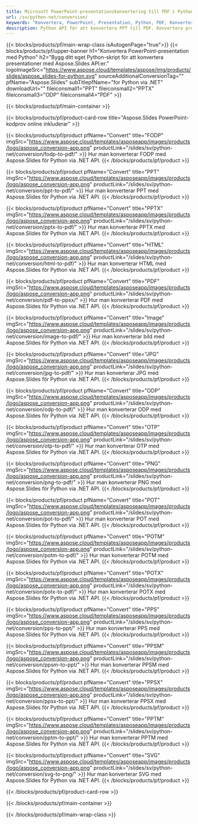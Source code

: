 ```yaml
---
title: Microsoft PowerPoint-presentationskonvertering till PDF i Python
url: /sv/python-net/conversion/
keywords: "Konvertera, PowerPoint, Presentation, Python, PDF, Konvertera till PDF, PPT till PDF"
description: Python API för att konvertera PPT till PDF. Konvertera presentationer till JPG, PNG och andra format i Python.
---
```



{{< blocks/products/pf/main-wrap-class isAutogenPage="true">}}
{{< blocks/products/pf/upper-banner h1="Konvertera PowerPoint-presentation med Python" h2="Bygg ditt eget Python-skript för att konvertera presentationer med Aspose.Slides API:er." logoImageSrc="https://www.aspose.cloud/templates/aspose/img/products/slides/aspose_slides-for-python.svg" sourceAdditionalConversionTag="" pfName="Aspose.Slides" subTitlepfName="for Python via .NET" downloadUrl="" fileiconsmall1="PPT" fileiconsmall2="PPTX" fileiconsmall3="ODP" fileiconsmall4="PDF" >}}

{{< blocks/products/pf/main-container >}}

{{< blocks/products/pf/product-card-row title="Aspose.Slides PowerPoint-kodprov online inkluderar" >}}

{{< blocks/products/pf/product pfName="Convert" title="FODP" imgSrc="https://www.aspose.cloud/templates/asposeapp/images/products/logo/aspose_conversion-app.png" productLink="/slides/sv/python-net/conversion/fodp-to-pdf/" >}}
Hur man konverterar FODP med Aspose.Slides för Python via .NET API.
{{< /blocks/products/pf/product >}}

{{< blocks/products/pf/product pfName="Convert" title="PPT" imgSrc="https://www.aspose.cloud/templates/asposeapp/images/products/logo/aspose_conversion-app.png" productLink="/slides/sv/python-net/conversion/ppt-to-pdf/" >}}
Hur man konverterar PPT med Aspose.Slides för Python via .NET API.
{{< /blocks/products/pf/product >}}

{{< blocks/products/pf/product pfName="Convert" title="PPTX" imgSrc="https://www.aspose.cloud/templates/asposeapp/images/products/logo/aspose_conversion-app.png" productLink="/slides/sv/python-net/conversion/pptx-to-pdf/" >}}
Hur man konverterar PPTX med Aspose.Slides för Python via .NET API.
{{< /blocks/products/pf/product >}}

{{< blocks/products/pf/product pfName="Convert" title="HTML" imgSrc="https://www.aspose.cloud/templates/asposeapp/images/products/logo/aspose_conversion-app.png" productLink="/slides/sv/python-net/conversion/html-to-pdf/" >}}
Hur man konverterar HTML med Aspose.Slides för Python via .NET API.
{{< /blocks/products/pf/product >}}

{{< blocks/products/pf/product pfName="Convert" title="PDF" imgSrc="https://www.aspose.cloud/templates/asposeapp/images/products/logo/aspose_conversion-app.png" productLink="/slides/sv/python-net/conversion/pdf-to-ppsx/" >}}
Hur man konverterar PDF med Aspose.Slides för Python via .NET API.
{{< /blocks/products/pf/product >}}

{{< blocks/products/pf/product pfName="Convert" title="Image" imgSrc="https://www.aspose.cloud/templates/asposeapp/images/products/logo/aspose_conversion-app.png" productLink="/slides/sv/python-net/conversion/image-to-pdf/" >}}
Hur man konverterar bild med Aspose.Slides för Python via .NET API.
{{< /blocks/products/pf/product >}}

{{< blocks/products/pf/product pfName="Convert" title="JPG" imgSrc="https://www.aspose.cloud/templates/asposeapp/images/products/logo/aspose_conversion-app.png" productLink="/slides/sv/python-net/conversion/jpg-to-pdf/" >}}
Hur man konverterar JPG med Aspose.Slides för Python via .NET API.
{{< /blocks/products/pf/product >}}

{{< blocks/products/pf/product pfName="Convert" title="ODP" imgSrc="https://www.aspose.cloud/templates/asposeapp/images/products/logo/aspose_conversion-app.png" productLink="/slides/sv/python-net/conversion/odp-to-pdf/" >}}
Hur man konverterar ODP med Aspose.Slides för Python via .NET API.
{{< /blocks/products/pf/product >}}

{{< blocks/products/pf/product pfName="Convert" title="OTP" imgSrc="https://www.aspose.cloud/templates/asposeapp/images/products/logo/aspose_conversion-app.png" productLink="/slides/sv/python-net/conversion/otp-to-pdf/" >}}
Hur man konverterar OTP med Aspose.Slides för Python via .NET API.
{{< /blocks/products/pf/product >}}

{{< blocks/products/pf/product pfName="Convert" title="PNG" imgSrc="https://www.aspose.cloud/templates/asposeapp/images/products/logo/aspose_conversion-app.png" productLink="/slides/sv/python-net/conversion/png-to-pdf/" >}}
Hur man konverterar PNG med Aspose.Slides för Python via .NET API.
{{< /blocks/products/pf/product >}}

{{< blocks/products/pf/product pfName="Convert" title="POT" imgSrc="https://www.aspose.cloud/templates/asposeapp/images/products/logo/aspose_conversion-app.png" productLink="/slides/sv/python-net/conversion/pot-to-pdf/" >}}
Hur man konverterar POT med Aspose.Slides för Python via .NET API.
{{< /blocks/products/pf/product >}}

{{< blocks/products/pf/product pfName="Convert" title="POTM" imgSrc="https://www.aspose.cloud/templates/asposeapp/images/products/logo/aspose_conversion-app.png" productLink="/slides/sv/python-net/conversion/potm-to-pdf/" >}}
Hur man konverterar POTM med Aspose.Slides för Python via .NET API.
{{< /blocks/products/pf/product >}}

{{< blocks/products/pf/product pfName="Convert" title="POTX" imgSrc="https://www.aspose.cloud/templates/asposeapp/images/products/logo/aspose_conversion-app.png" productLink="/slides/sv/python-net/conversion/potx-to-pdf/" >}}
Hur man konverterar POTX med Aspose.Slides för Python via .NET API.
{{< /blocks/products/pf/product >}}

{{< blocks/products/pf/product pfName="Convert" title="PPS" imgSrc="https://www.aspose.cloud/templates/asposeapp/images/products/logo/aspose_conversion-app.png" productLink="/slides/sv/python-net/conversion/pps-to-ppt/" >}}
Hur man konverterar PPS med Aspose.Slides för Python via .NET API.
{{< /blocks/products/pf/product >}}

{{< blocks/products/pf/product pfName="Convert" title="PPSM" imgSrc="https://www.aspose.cloud/templates/asposeapp/images/products/logo/aspose_conversion-app.png" productLink="/slides/sv/python-net/conversion/ppsm-to-ppt/" >}}
Hur man konverterar PPSM med Aspose.Slides för Python via .NET API.
{{< /blocks/products/pf/product >}}

{{< blocks/products/pf/product pfName="Convert" title="PPSX" imgSrc="https://www.aspose.cloud/templates/asposeapp/images/products/logo/aspose_conversion-app.png" productLink="/slides/sv/python-net/conversion/ppsx-to-ppt/" >}}
Hur man konverterar PPSX med Aspose.Slides för Python via .NET API.
{{< /blocks/products/pf/product >}}

{{< blocks/products/pf/product pfName="Convert" title="PPTM" imgSrc="https://www.aspose.cloud/templates/asposeapp/images/products/logo/aspose_conversion-app.png" productLink="/slides/sv/python-net/conversion/pptm-to-ppt/" >}}
Hur man konverterar PPTM med Aspose.Slides för Python via .NET API.
{{< /blocks/products/pf/product >}}

{{< blocks/products/pf/product pfName="Convert" title="SVG" imgSrc="https://www.aspose.cloud/templates/asposeapp/images/products/logo/aspose_conversion-app.png" productLink="/slides/sv/python-net/conversion/svg-to-png/" >}}
Hur man konverterar SVG med Aspose.Slides för Python via .NET API.
{{< /blocks/products/pf/product >}}

{{< /blocks/products/pf/product-card-row >}}

{{< /blocks/products/pf/main-container >}}
    
{{< /blocks/products/pf/main-wrap-class >}}